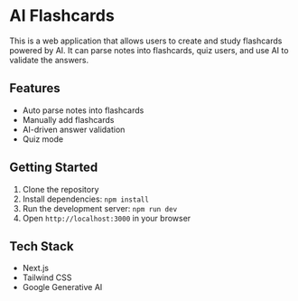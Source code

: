 # AI Flashcards

This is a web application that allows users to create and study flashcards powered by AI. It can parse notes into flashcards, quiz users, and use AI to validate the answers.

## Features
- Auto parse notes into flashcards
- Manually add flashcards
- AI-driven answer validation
- Quiz mode

## Getting Started
1. Clone the repository
2. Install dependencies: `npm install`
3. Run the development server: `npm run dev`
4. Open `http://localhost:3000` in your browser

## Tech Stack
- Next.js
- Tailwind CSS
- Google Generative AI
